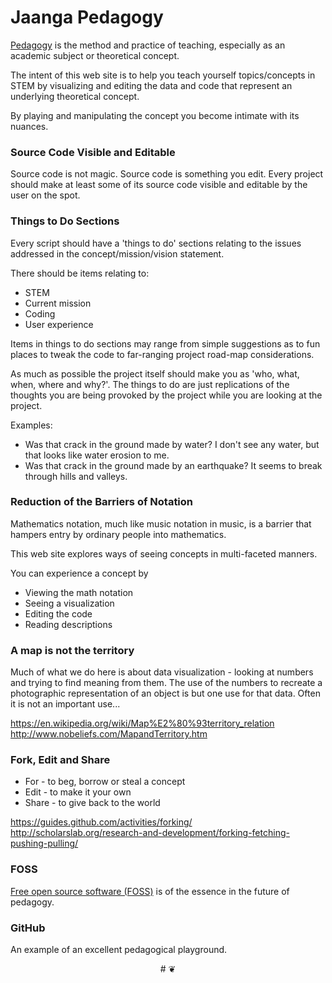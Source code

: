 Jaanga Pedagogy
===


[Pedagogy]( https://en.wikipedia.org/wiki/Pedagogy ) is the method and practice of teaching, especially as an academic subject or theoretical concept.

The intent of this web site is to help you teach yourself topics/concepts in STEM by visualizing and editing 
the data and code that represent an underlying theoretical concept.

By playing and manipulating the concept you become intimate with its nuances.
 
<!-- bring in? Transcendental apperception  / http://plato.stanford.edu/entries/kant-mind/ -->

### Source Code Visible and Editable

Source code is not magic. Source code is something you edit.
Every project should make at least some of its source code visible and editable by the user on the spot.



### Things to Do Sections
Every script should have a 'things to do' sections relating to the issues addressed in the concept/mission/vision statement.

There should be items relating to:

* STEM
* Current mission
* Coding
* User experience

Items in things to do sections may range from simple suggestions as to fun places to tweak the code to far-ranging project road-map considerations.

As much as possible the project itself should make you as 'who, what, when, where and why?'.
The things to do are just replications of the thoughts you are being provoked by the project while you are looking at the project.

Examples:

* Was that crack in the ground made by water? I don't see any water, but that looks like water erosion to me.
* Was that crack in the ground made by an earthquake? It seems to break through hills and valleys.

 

### Reduction of the Barriers of Notation

Mathematics notation, much like music notation in music, is a barrier that hampers entry by ordinary people into mathematics.

This web site explores ways of seeing concepts in multi-faceted manners. 

You can experience a concept by

* Viewing the math notation
* Seeing a visualization
* Editing the code
* Reading descriptions


### A map is not the territory

Much of what we do here is about data visualization - looking at numbers and trying to find meaning from them. 
The use of the numbers to recreate a photographic representation of an object is but one use for that data.
Often it is not an important use...

<https://en.wikipedia.org/wiki/Map%E2%80%93territory_relation>  
<http://www.nobeliefs.com/MapandTerritory.htm>


### Fork, Edit and Share

* For - to beg, borrow or steal a concept
* Edit - to make it your own
* Share - to give back to the world 


<https://guides.github.com/activities/forking/>  
<http://scholarslab.org/research-and-development/forking-fetching-pushing-pulling/>



### FOSS

[Free open source software (FOSS)]( https://en.wikipedia.org/wiki/Free_and_open-source_software ) is of the essence in the future of pedagogy.


### GitHub

An example of an excellent pedagogical playground.

<center title="dingbat" >
# ❦
</center>
